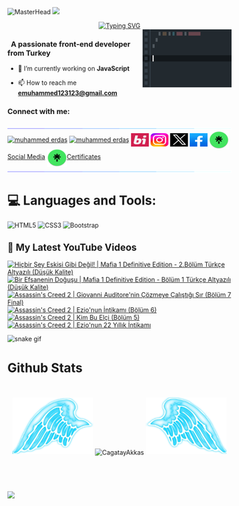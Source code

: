 ![MasterHead](https://github.com/muhammed123588/Muhammed123588/blob/main/Paragraf%20metniniz%20(1).gif?raw=true)
![](https://komarev.com/ghpvc/?username=muhammed123588&color=blue)
<div align="center">
 <a href="https://github.com/muhammed123588">
  <img src="https://readme-typing-svg.demolab.com?font=Fira+Code&size=28&duration=3000&pause=500&center=true&vCenter=true&width=435&lines=%e2%9c%a8+Muhammed+Erdaş+%e2%9c%a8;%f0%9f%93%9a+Frontend+Developer+%f0%9f%92%bb;Welcome+To+My+Profile+%f0%9f%91%80" alt="Typing SVG" />
 </a>
</div>

<img src="https://github.com/muhammed123588/Muhammed123588/blob/main/img/featurette-bigger.gif?raw=true" alt="Coding" width=200 height=130 align="right">


<h3 align="left">&nbsp; A passionate front-end developer from Turkey</h3>

- 🔭 I’m currently working on **JavaScript**

- 📫 How to reach me **emuhammed123123@gmail.com**


<h3 align="left">Connect with me:</h3>
<p align="left">
  <a href="https://github.com/404"><img src="https://github.com/muhammed123588/Muhammed123588/blob/main/img/aaa115834477-dbab4500-a447-11eb-908a-139a6edaec5c.gif?raw=true"></a>
<a href="https://www.linkedin.com/in/muhammed-erda%C5%9F-9b329a297/" target="_blank"><img align="center"src="https://raw.githubusercontent.com/rahuldkjain/github-profile-readme-generator/master/src/images/icons/Social/linked-in-alt.svg" alt="muhammed erdaş" height="30" width="40" /></a>
<a href="https://youtube.com/@gameacumen/?sub_confirmation=1" target="_blank"><img align="center" src="https://raw.githubusercontent.com/rahuldkjain/github-profile-readme-generator/master/src/images/icons/Social/youtube.svg" alt="muhammed erdaş" height="30" width="40" /></a>
<a href="https://bionluk.com/bimami1234" target="_blank"><img align="center" src="https://raw.githubusercontent.com/muhammed123588/Muhammed123588/16682b4b7736e1525508d649b9df5aa43d3c2774/img/indir%20(1).svg" alt="muhammed erdaş" height="30" width="40" /></a>
 <a href="https://www.instagram.com/muhammederdass/" target="_blank"><img align="center" src="https://raw.githubusercontent.com/muhammed123588/Muhammed123588/26e7441666f6aced512752239a545b22ea117fba/img/agram-logo-2022-svg-removebg-preview.svg" alt="muhammed erdaş" height="30" width="40" /></a>
<a href="https://twitter.com/MuhammedErdass" target="_blank"><img align="center" src="https://raw.githubusercontent.com/muhammed123588/Muhammed123588/3652a6a1acfe0645bb3fdb73bfaa27264d7b6dc3/img/ads196177z-tasar196177m.svg" alt="muhammed erdaş" height="30" width="40" /></a>
<a href="https://www.facebook.com/gameacumenn?locale=tr_TR" target="_blank"><img align="center" src="https://raw.githubusercontent.com/muhammed123588/Muhammed123588/45b4c61dc1367b5c6307b830b8a95f2702bcd791/img/b029bd80-381a-4869-854f-bac6f359c5c9.svg" alt="muhammed erdaş" height="30" width="40" /></a>
 <a href="https://linktr.ee/muhammederdas" target="_blank"><img align="center" src="https://github.com/muhammed123588/Muhammed123588/blob/main/img/0d4e9331c3b8346858e1e5c4f77e9dfd92dccf8c38db0b280dba00076e5d5dc0_200.jpg?raw=true" height="40" width="45" />Social Media</a>
  <a href="https://linktr.ee/muhammederdasmycertificates" target="_blank"><img align="center" src="https://github.com/muhammed123588/Muhammed123588/blob/main/img/0d4e9331c3b8346858e1e5c4f77e9dfd92dccf8c38db0b280dba00076e5d5dc0_200.jpg?raw=true" height="40" width="45" />Certificates</a>
<a href="https://github.com/404"><img src="https://github.com/muhammed123588/Muhammed123588/blob/main/img/aaa115834477-dbab4500-a447-11eb-908a-139a6edaec5c.gif?raw=true"></a>
</p>
     

<!--
<details>
  <summary>:zap: GitHub Stats</summary> 
-->
# 💻 Languages and Tools:
![HTML5](https://img.shields.io/badge/html5-%23E34F26.svg?style=for-the-badge&logo=html5&logoColor=white)
![CSS3](https://img.shields.io/badge/css3-%231572B6.svg?style=for-the-badge&logo=css3&logoColor=white)
![Bootstrap](https://img.shields.io/badge/bootstrap-%23563D7C.svg?style=for-the-badge&logo=bootstrap&logoColor=white)

  <summary><h2>📸 My Latest YouTube Videos</h2></summary>

<!-- BEGIN YOUTUBE-CARDS -->
[![Hiçbir Şey Eskisi Gibi Değil! | Mafia 1 Definitive Edition - 2.Bölüm Türkçe Altyazılı (Düşük Kalite)](https://ytcards.demolab.com/?id=7Qy6Ho5xkxw&title=Hi%C3%A7bir+%C5%9Eey+Eskisi+Gibi+De%C4%9Fil%21+%7C+Mafia+1+Definitive+Edition+-+2.B%C3%B6l%C3%BCm+T%C3%BCrk%C3%A7e+Altyaz%C4%B1l%C4%B1+%28D%C3%BC%C5%9F%C3%BCk+Kalite%29&lang=en&timestamp=1709107591&background_color=%230d1117&title_color=%23ffffff&stats_color=%23dedede&max_title_lines=1&width=250&border_radius=5 "Hiçbir Şey Eskisi Gibi Değil! | Mafia 1 Definitive Edition - 2.Bölüm Türkçe Altyazılı (Düşük Kalite)")](https://www.youtube.com/watch?v=7Qy6Ho5xkxw)
[![Bir Efsanenin Doğuşu | Mafia 1 Definitive Edition - Bölüm 1 Türkçe Altyazılı (Düşük Kalite)](https://ytcards.demolab.com/?id=HBPSyp8-eg8&title=Bir+Efsanenin+Do%C4%9Fu%C5%9Fu+%7C+Mafia+1+Definitive+Edition+-+B%C3%B6l%C3%BCm+1+T%C3%BCrk%C3%A7e+Altyaz%C4%B1l%C4%B1+%28D%C3%BC%C5%9F%C3%BCk+Kalite%29&lang=en&timestamp=1708605444&background_color=%230d1117&title_color=%23ffffff&stats_color=%23dedede&max_title_lines=1&width=250&border_radius=5 "Bir Efsanenin Doğuşu | Mafia 1 Definitive Edition - Bölüm 1 Türkçe Altyazılı (Düşük Kalite)")](https://www.youtube.com/watch?v=HBPSyp8-eg8)
[![Assassin's Creed 2 | Giovanni Auditore'nin Çözmeye Çalıştığı Sır (Bölüm 7 Final)](https://ytcards.demolab.com/?id=hj0IK9mNElg&title=Assassin%27s+Creed+2+%7C+Giovanni+Auditore%27nin+%C3%87%C3%B6zmeye+%C3%87al%C4%B1%C5%9Ft%C4%B1%C4%9F%C4%B1+S%C4%B1r+%28B%C3%B6l%C3%BCm+7+Final%29&lang=en&timestamp=1706987794&background_color=%230d1117&title_color=%23ffffff&stats_color=%23dedede&max_title_lines=1&width=250&border_radius=5 "Assassin's Creed 2 | Giovanni Auditore'nin Çözmeye Çalıştığı Sır (Bölüm 7 Final)")](https://www.youtube.com/watch?v=hj0IK9mNElg)
[![Assassin's Creed 2 | Ezio'nun İntikamı (Bölüm 6)](https://ytcards.demolab.com/?id=6EOr32FkiJc&title=Assassin%27s+Creed+2+%7C+Ezio%27nun+%C4%B0ntikam%C4%B1+%28B%C3%B6l%C3%BCm+6%29&lang=en&timestamp=1706678100&background_color=%230d1117&title_color=%23ffffff&stats_color=%23dedede&max_title_lines=1&width=250&border_radius=5 "Assassin's Creed 2 | Ezio'nun İntikamı (Bölüm 6)")](https://www.youtube.com/watch?v=6EOr32FkiJc)
[![Assassin's Creed 2 | Kim Bu Elçi (Bölüm 5)](https://ytcards.demolab.com/?id=dPhqH6FcgyQ&title=Assassin%27s+Creed+2+%7C+Kim+Bu+El%C3%A7i+%28B%C3%B6l%C3%BCm+5%29&lang=en&timestamp=1706677217&background_color=%230d1117&title_color=%23ffffff&stats_color=%23dedede&max_title_lines=1&width=250&border_radius=5 "Assassin's Creed 2 | Kim Bu Elçi (Bölüm 5)")](https://www.youtube.com/watch?v=dPhqH6FcgyQ)
[![Assassin's Creed 2 | Ezio'nun 22 Yıllık İntikamı](https://ytcards.demolab.com/?id=IqoZrSGpFfo&title=Assassin%27s+Creed+2+%7C+Ezio%27nun+22+Y%C4%B1ll%C4%B1k+%C4%B0ntikam%C4%B1&lang=en&timestamp=1706662336&background_color=%230d1117&title_color=%23ffffff&stats_color=%23dedede&max_title_lines=1&width=250&border_radius=5 "Assassin's Creed 2 | Ezio'nun 22 Yıllık İntikamı")](https://www.youtube.com/watch?v=IqoZrSGpFfo)
<!-- END YOUTUBE-CARDS -->




![snake gif](https://raw.githubusercontent.com/muhammed123588/Muhammed123588/6f1c31cd77df6ae60b5bbf64aa0d3c4f0b483d5f/github-contribution-grid-snake-dark.svg)


# Github Stats

 <br />
 
  <p align="center">
  <a>
    <img heigth="160" width="182" src="https://github.com/muhammed123588/Muhammed123588/blob/main/img/Bird%20Wing%20Bottom%20Left.png">
      <img align="center" src="https://github-readme-stats.vercel.app/api?username=muhammed123588&theme=material-palenight&hide_border=false&include_all_commits=false&count_private=false" alt="CagatayAkkas" />
    <img heigth="160" width="182" src="https://github.com/muhammed123588/Muhammed123588/blob/main/img/Bird%20Wing%20Bottom%20Right.png">
  </a>
</p>

  
<br />


 

 
 <br />
 
 
 
  
  
 <!--
 [![Top Langs](https://github-readme-stats.vercel.app/api/top-langs/?username=CagatayAkkas&layout=compact&langs_count=25&title_color=0000ee&text_color=ffffff&bg_color=000000&hide_border=true)](https://github.com/CagatayAkkas/github-readme-stats)
-->


<br />

![](https://github-profile-trophy.vercel.app/?username=muhammed123588&theme=dracula&no-frame=false&no-bg=false&margin-w=4)


<br />


<br />


<!--
</details>
-->

<!--
<details>
   <summary>:zap: Languages and Tools</summary>
 -->
